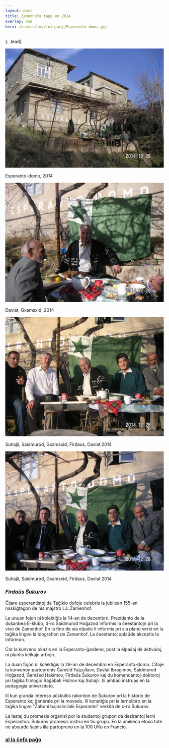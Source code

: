 ```yaml
---
layout: post
title: Zamenhofa tago en 2014  
overlay: red
hero: /assets/img/fotajxoj/Esperanto-domo.jpg
---
```


{: .lead}

![Esperanto-domo, 2014](/assets/img/fotajxoj/Esperanto-domo.jpg)

Esperanto-domo, 2014

![Davlat, Gxamsxid, 2014](/assets/img/fotajxoj/Davlat-Gxamsxid.jpg)

Davlat, Gxamsxid, 2014
<!--break-->


![Suhajli, Saidmurod, Gxamsxid, Firdaus, Davlat 2014](/assets/img/fotajxoj/Suhajli-Saidmurod-Gxamsxid-Firdaus-Davlat.jpg)

Suhajli, Saidmurod, Gxamsxid, Firdaus, Davlat 2014

![Suhajli, Ragxabali, Gxamsxid, Firdaus, Davlat, 2014](/assets/img/fotajxoj/Suhajli-Ragxabali-Gxamsxid-Firdaus-Davlat.jpg)

Suhajli, Saidmurod, Gxamsxid, Firdaus, Davlat 2014

### *Firdaŭs Ŝukurov*

Ĉijare esperantistoj de Taĝikio dufoje celebris la jubilean 155-an naskiĝtagon de nia majstro L.L.Zamenhof.  

La unuan fojon ni kolektiĝis la 14-an de decembro. Prezidanto de la duŝanbea E-klubo, d-ro Saidmurod Hoĝazod informis la ĉeestantojn pri la vivo de Zamenhof. En la fino de sia elpaŝo li informis pri sia plano verki en la taĝika lingvo la biografion de Zamenhof.   La ĉeestantoj aplaŭde akceptis la informon.   

Ĉar la kunveno okazis en la Esperanto-ĝardeno, post la elpaŝoj de aktivuloj, ni plantis kelkajn arbojn.  
  
La duan fojon ni kolektiĝis la 28-an de decembro en Esperanto-domo. Ĉifoje la kunvenon partoprenis Ĝamŝid Fajzullaev, Davlat Ibragimov, Saidmurod Hoĝazod, Ĝamŝed Hakimov, Firdaŭs Ŝukurov kaj du komencantoj-doktoroj pri taĝika filologio Raĝabali Hidirov kaj Suhajli. Ili ambaŭ instruas en la pedagogia universitato.  

Ili kun granda intereso aŭskultis rakonton de Ŝukurov pri la historio de Esperanto kaj ĝenerale pri la movado. Ili konatiĝis pri la lernolibro en la taĝika lingvo "Zaboni bajnalmilalii Esperanto" verkita de s-ro Ŝukurov.  
  
La lastaj du promesis organizi por la studentoj grupon da dezirantoj lerni Esperanton. Ŝukurov promesis instrui en tiu grupo. En la amikeca etoso tute ne absurde ŝajnis ilia partopreno en la 100 UKo en Francio.

### [al la ĉefa paĝo](/espermov.htm)
